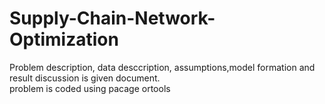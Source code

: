 # Supply-Chain-Network-Optimization
Problem description, data desccription, assumptions,model formation and result discussion is given document.   
problem is coded using pacage ortools
